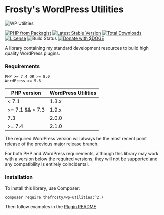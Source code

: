 # Frosty's WordPress Utilities

![WP Utilities](.github/wp-utilities.jpg?raw=true "Frosty's WordPress Utilities")

[![PHP from Packagist](https://img.shields.io/packagist/php-v/thefrosty/wp-utilities.svg)]()
[![Latest Stable Version](https://img.shields.io/packagist/v/thefrosty/wp-utilities.svg)](https://packagist.org/packages/thefrosty/wp-utilities)
[![Total Downloads](https://img.shields.io/packagist/dt/thefrosty/wp-utilities.svg)](https://packagist.org/packages/thefrosty/wp-utilities)
[![License](https://img.shields.io/packagist/l/thefrosty/wp-utilities.svg)](https://packagist.org/packages/thefrosty/wp-utilities)
![Build Status](https://github.com/thefrosty/wp-utilities/actions/workflows/main.yml/badge.svg)
[![Donate with $DOGE](https://img.shields.io/static/v1?style=&logo=dogecoin&label=Donation&message=DFMbUjdxuQNJnbA622e7TNSJ3yxAdAWZEW&color=ba9f33)](#)  

A library containing my standard development resources to build high quality WordPress plugins.

### Requirements

```
PHP >= 7.4 OR >= 8.0
WordPress >= 5.6
```

| PHP version | WordPress Utilities |
| ----------- | ------------------- |
| < 7.1 | 1.3.x |
| \>= 7.1 && < 7.3 | 1.9.x |
| 7.3 | 2.0.0 |
| \>= 7.4 | 2.1.0 |

The required WordPress version will always be the most recent point release of
the previous major release branch.

For both PHP and WordPress requirements, although this library may work with a
version below the required versions, they will not be supported and any
compatibility is entirely coincidental.

### Installation

To install this library, use Composer:

```
composer require thefrosty/wp-utilities:^2.7
```

Then follow examples in the [Plugin README](./src/Plugin/README.md)
